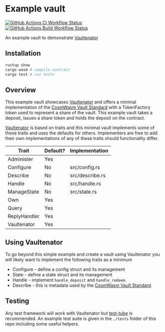# Example vault

<!-- dprint-ignore-start -->
[![GitHub Actions CI Workflow Status][1]][2]
[![GitHub Actions Build Workflow Status][3]][4]
<!-- dprint-ignore-end -->

An example vault to demonstrate [Vaultenator][1]

[1]: https://img.shields.io/github/actions/workflow/status/margined-protocol/example-vault/ci.yml?style=for-the-badge&label=ci
[2]: https://github.com/margined-protocol/example-vault/actions/workflows/ci.yml
[3]: https://img.shields.io/github/actions/workflow/status/margined-protocol/example-vault/build.yml?style=for-the-badge&label=build
[4]: https://github.com/margined-protocol/example-vault/actions/workflows/build.yml

## Installation

```sh
rustup show
cargo wasm # compile contract
cargo test # run tests
```

## Overview

This example vault showcases [Vaultenator][1] and offers a minimal
implementation of the [CosmWasm Vault Standard][2] with a TokenFactory token
used to represent a share of the vault. This example vault takes a deposit,
issues a share token and holds the deposit on the contract.

[Vaultenator][1] is based on traits and this minimal vault implements some of
these traits and uses the defaults for others. Implementers are free to add
their own implementations of any of these traits should functionality differ.

| Trait        | Default? | Implementation  |
| ------------ | -------- | --------------- |
| Administer   | Yes      |                 |
| Configure    | No       | src/config.rs   |
| Describe     | No       | src/describe.rs |
| Handle       | No       | src/handle.rs   |
| ManageState  | No       | src/state.rs    |
| Own          | Yes      |                 |
| Query        | Yes      |                 |
| ReplyHandler | Yes      |                 |
| Vaultenator  | Yes      |                 |

## Using Vaultenator

To go beyond this simple example and create a vault using Vaultenator you will
likely want to implement the following traits as a minimum

- Configure - define a config struct and its management
- State - define a state struct and its management
- Handle - implement `handle_deposit` and `handle_redeem`.
- Describe - this is metadata used by the [CosmWasm Vault Standard][2].

## Testing

Any test framework will work with Vaultenator but [test-tube][3] is recommended.
An example test suite is given in the `./tests` folder of this repo including
some useful helpers.

[1]: https://github.com/margined-protocol/vaultenator
[2]: https://github.com/apollodao/cw-vault-standard
[3]: https://github.com/osmosis-labs/test-tube
